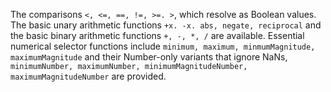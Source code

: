 The comparisons `<, <=, ==, !=, >=. >`, which resolve as Boolean values. The basic unary arithmetic functions `+x. -x. abs, negate, reciprocal` and the basic binary arithmetic functions `+, -, *, /` are available. Essential numerical selector functions include `minimum, maximum, minmumMagnitude, maximumMagnitude` and their Number-only variants that ignore NaNs, `minimumNumber, maximumNumber, minimumMagnitudeNumber, maximumMagnitudeNumber` are provided.
